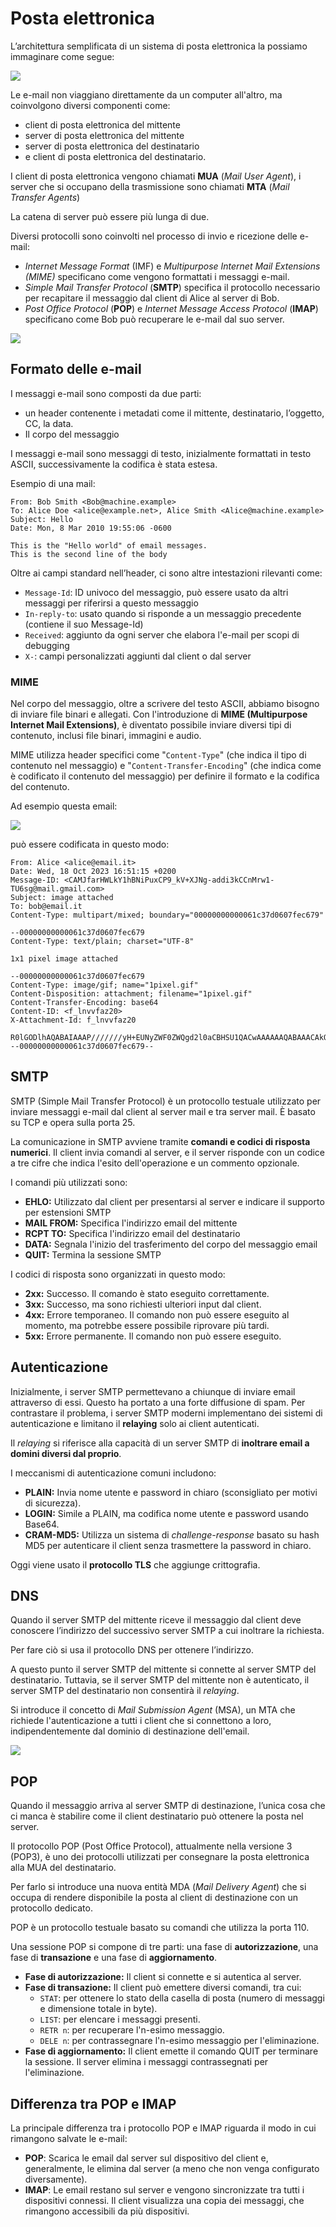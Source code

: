 ﻿# Posta elettronica

L’architettura semplificata di un sistema di posta elettronica la possiamo immaginare come segue:

![](https://i.ibb.co/9wdgRMG/image.png)

Le e-mail non viaggiano direttamente da un computer all'altro, ma coinvolgono diversi componenti come:

- client di posta elettronica del mittente
- server di posta elettronica del mittente
- server di posta elettronica del destinatario
- e client di posta elettronica del destinatario.

I client di posta elettronica vengono chiamati **MUA** (*Mail User Agent*), i server che si occupano della trasmissione sono chiamati **MTA** (*Mail Transfer Agents*)

La catena di server può essere più lunga di due.

Diversi protocolli sono coinvolti nel processo di invio e ricezione delle e-mail:

- *Internet Message Format* (IMF) e *Multipurpose Internet Mail Extensions (MIME)* specificano come vengono formattati i messaggi e-mail.
- *Simple Mail Transfer Protocol* (**SMTP**) specifica il protocollo necessario per recapitare il messaggio dal client di Alice al server di Bob.
- *Post Office Protocol* (**POP**) e *Internet Message Access Protocol* (**IMAP**) specificano come Bob può recuperare le e-mail dal suo server.

![](https://i.ibb.co/grXjLk6/image.png)

## Formato delle e-mail

I messaggi e-mail sono composti da due parti:

- un header contenente i metadati come il mittente, destinatario, l’oggetto, CC, la data.
- Il corpo del messaggio

I messaggi e-mail sono messaggi di testo, inizialmente formattati in testo ASCII, successivamente la codifica è stata estesa.

Esempio di una mail:

```
From: Bob Smith <Bob@machine.example>
To: Alice Doe <alice@example.net>, Alice Smith <Alice@machine.example>
Subject: Hello
Date: Mon, 8 Mar 2010 19:55:06 -0600

This is the "Hello world" of email messages.
This is the second line of the body
```

Oltre ai campi standard nell’header, ci sono altre intestazioni rilevanti come:

- `Message-Id`: ID univoco del messaggio, può essere usato da altri messaggi per riferirsi a questo messaggio
- `In-reply-to`: usato quando si risponde a un messaggio precedente (contiene il suo Message-Id)
- `Received`: aggiunto da ogni server che elabora l'e-mail per scopi di debugging
- `X-`: campi personalizzati aggiunti dal client o dal server

### MIME

Nel corpo del messaggio, oltre a scrivere del testo ASCII, abbiamo bisogno di inviare file binari e allegati. Con l'introduzione di **MIME (Multipurpose Internet Mail Extensions)**, è diventato possibile inviare diversi tipi di contenuto, inclusi file binari, immagini e audio.

MIME utilizza header specifici come "`Content-Type`" (che indica il tipo di contenuto nel messaggio) e "`Content-Transfer-Encoding`" (che indica come è codificato il contenuto del messaggio) per definire il formato e la codifica del contenuto.

Ad esempio questa email:

![](https://i.ibb.co/sRh696T/image.png)

può essere codificata in questo modo:

```
From: Alice <alice@email.it>
Date: Wed, 18 Oct 2023 16:51:15 +0200
Message-ID: <CAMJfarHWLkY1hBNiPuxCP9_kV+XJNg-addi3kCCnMrw1-TU6sg@mail.gmail.com>
Subject: image attached
To: bob@email.it
Content-Type: multipart/mixed; boundary="00000000000061c37d0607fec679"

--00000000000061c37d0607fec679
Content-Type: text/plain; charset="UTF-8"

1x1 pixel image attached

--00000000000061c37d0607fec679
Content-Type: image/gif; name="1pixel.gif"
Content-Disposition: attachment; filename="1pixel.gif"
Content-Transfer-Encoding: base64
Content-ID: <f_lnvvfaz20>
X-Attachment-Id: f_lnvvfaz20

R0lGODlhAQABAIAAAP///////yH+EUNyZWF0ZWQgd2l0aCBHSU1QACwAAAAAAQABAAACAkQBADs=
--00000000000061c37d0607fec679--

```

## SMTP

SMTP (Simple Mail Transfer Protocol) è un protocollo testuale utilizzato per inviare messaggi e-mail dal client al server mail e tra server mail. È  basato su TCP e opera sulla porta 25.

La comunicazione in SMTP avviene tramite **comandi e codici di risposta numerici**. Il client invia comandi al server, e il server risponde con un codice a tre cifre che indica l'esito dell'operazione e un commento opzionale.

I comandi più utilizzati sono:

- **EHLO:** Utilizzato dal client per presentarsi al server e indicare il supporto per estensioni SMTP
- **MAIL FROM:** Specifica l'indirizzo email del mittente
- **RCPT TO:** Specifica l'indirizzo email del destinatario
- **DATA:** Segnala l'inizio del trasferimento del corpo del messaggio email
- **QUIT:** Termina la sessione SMTP

I codici di risposta sono organizzati in questo modo:

- **2xx:** Successo. Il comando è stato eseguito correttamente.
- **3xx:** Successo, ma sono richiesti ulteriori input dal client.
- **4xx:** Errore temporaneo. Il comando non può essere eseguito al momento, ma potrebbe essere possibile riprovare più tardi.
- **5xx:** Errore permanente. Il comando non può essere eseguito.

## Autenticazione

Inizialmente, i server SMTP permettevano a chiunque di inviare email attraverso di essi. Questo ha portato a una forte diffusione di spam. Per contrastare il problema, i server SMTP moderni implementano dei sistemi di autenticazione e limitano il **relaying** solo ai client autenticati.

Il *relaying* si riferisce alla capacità di un server SMTP di **inoltrare email a domini diversi dal proprio**.

I meccanismi di autenticazione comuni includono:

- **PLAIN:** Invia nome utente e password in chiaro (sconsigliato per motivi di sicurezza).
- **LOGIN:** Simile a PLAIN, ma codifica nome utente e password usando Base64.
- **CRAM-MD5:** Utilizza un sistema di *challenge-response* basato su hash MD5 per autenticare il client senza trasmettere la password in chiaro.

Oggi viene usato il **protocollo TLS** che aggiunge crittografia.

## DNS

Quando il server SMTP del mittente riceve il messaggio dal client deve conoscere l’indirizzo del successivo server SMTP a cui inoltrare la richiesta.

Per fare ciò si usa il protocollo DNS per ottenere l’indirizzo.

A questo punto il server SMTP del mittente si connette al server SMTP del destinatario. Tuttavia, se il server SMTP del mittente non è autenticato, il server SMTP del destinatario non consentirà il *relaying*.

Si introduce il concetto di *Mail Submission Agent* (MSA), un MTA che richiede l'autenticazione a tutti i client che si connettono a loro, indipendentemente dal dominio di destinazione dell'email.

![](https://i.ibb.co/JpgCkcB/image.png)

## POP

Quando il messaggio arriva al server SMTP di destinazione, l’unica cosa che ci manca è stabilire come il client destinatario può ottenere la posta nel server.

Il protocollo POP (Post Office Protocol), attualmente nella versione 3 (POP3), è uno dei protocolli utilizzati per consegnare la posta elettronica alla MUA del destinatario.

Per farlo si introduce una nuova entità MDA (*Mail Delivery Agent*) che si occupa di rendere disponibile la posta al client di destinazione con un protocollo dedicato.

POP è un protocollo testuale basato su comandi che utilizza la porta 110.

Una sessione POP si compone di tre parti: una fase di **autorizzazione**, una fase di **transazione** e una fase di **aggiornamento**.

- **Fase di autorizzazione:** Il client si connette e si autentica al server.
- **Fase di transazione:** Il client può emettere diversi comandi, tra cui:
    - `STAT`: per ottenere lo stato della casella di posta (numero di messaggi e dimensione totale in byte).
    - `LIST`: per elencare i messaggi presenti.
    - `RETR n`: per recuperare l'n-esimo messaggio.
    - `DELE n`: per contrassegnare l'n-esimo messaggio per l'eliminazione.
- **Fase di aggiornamento:** Il client emette il comando QUIT per terminare la sessione. Il server elimina i messaggi contrassegnati per l'eliminazione.

## Differenza tra POP e IMAP

La principale differenza tra i protocollo POP e IMAP riguarda il modo in cui rimangono salvate le e-mail:

- **POP**: Scarica le email dal server sul dispositivo del client e, generalmente, le elimina dal server (a meno che non venga configurato diversamente).
- **IMAP**: Le email restano sul server e vengono sincronizzate tra tutti i dispositivi connessi. Il client visualizza una copia dei messaggi, che rimangono accessibili da più dispositivi.
